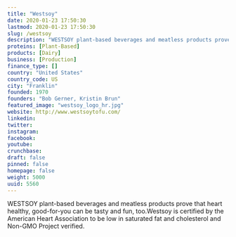 ```yaml
---
title: "Westsoy"
date: 2020-01-23 17:50:30
lastmod: 2020-01-23 17:50:30
slug: /westsoy
description: "WESTSOY plant-based beverages and meatless products prove that heart healthy, good-for-you can be tasty and fun, too.Westsoy is certified by the American Heart Association to be low in saturated fat and cholesterol and Non-GMO Project verified."
proteins: [Plant-Based]
products: [Dairy]
business: [Production]
finance_type: []
country: "United States"
country_code: US
city: "Franklin"
founded: 1970
founders: "Bob Gerner, Kristin Brun"
featured_image: "westsoy_logo_hr.jpg"
website: http://www.westsoytofu.com/
linkedin: 
twitter: 
instagram: 
facebook: 
youtube: 
crunchbase: 
draft: false
pinned: false
homepage: false
weight: 5000
uuid: 5560
---
```

WESTSOY plant-based beverages and meatless products prove that heart healthy, good-for-you can be tasty and fun, too.Westsoy is certified by the American Heart Association to be low in saturated fat and cholesterol and Non-GMO Project verified.
